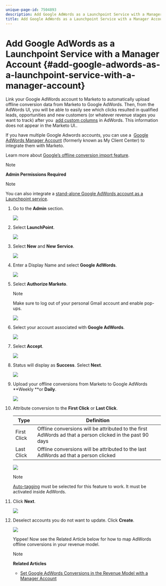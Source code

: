 ```yaml
---
unique-page-id: 7504893
description: Add Google AdWords as a Launchpoint Service with a Manager Account - Marketo Docs - Product Documentation
title: Add Google AdWords as a Launchpoint Service with a Manager Account
---
```


# Add Google AdWords as a Launchpoint Service with a Manager Account {#add-google-adwords-as-a-launchpoint-service-with-a-manager-account}

Link your Google AdWords account to Marketo to automatically upload offline conversion data from Marketo to Google AdWords. Then, from the AdWords UI, you will be able to easily see which clicks resulted in qualified leads, opportunities and new customers (or whatever revenue stages you want to track) after you&nbsp; [add custom columns](https://support.google.com/adwords/answer/3073556)&nbsp;in AdWords. This information does not appear in the Marketo UI..

If you have multiple Google Adwords accounts, you can use a&nbsp; [Google AdWords Manager Account](https://www.google.com/adwords/manager-accounts/)&nbsp;(formerly known as My Client Center) to integrate them with Marketo.

Learn more about [Google’s offline conversion import feature](https://support.google.com/adwords/answer/2998031?hl=en).

>[!NOTE]
>
>**Admin Permissions Required**

>[!NOTE]
>
>You can also integrate a [stand-alone Google AdWords account as a Launchpoint service](add-google-adwords-as-a-launchpoint-service.md).

1. Go to the **Admin** section.

   ![](assets/login-admin-1.png)

1. Select **LaunchPoint**.

   ![](assets/image2014-12-5-14-3a35-3a27.png)

1. Select **New** and **New Service**.

   ![](assets/image2015-2-23-14-3a54-3a50.png)

1. Enter a Display Name and select **Google AdWords**.

   ![](assets/new-service-google-1.png)

1. Select **Authorize Marketo**.

   >[!NOTE]
   >
   >Make sure to log out of your personal Gmail account and enable pop-ups.

   ![](assets/image2015-2-26-20-3a54-3a1.png)

1. Select your account associated with **Google AdWords**.

   ![](assets/image2015-2-23-15-3a31-3a16.png)

1. Select **Accept**.

   ![](assets/image2015-2-23-16-3a32-3a45.png)

1. Status will display as **Success**. Select **Next**.

   ![](assets/image2015-2-26-20-3a55-3a21.png)

1. Upload your offline conversions from Marketo to Google AdWords **Weekly **or **Daily**.

   ![](assets/image2015-3-27-14-3a7-3a45.png)

1. Attribute conversion to the **First Click** or **Last Click**.

   | Type |Definition |
   |---|---|
   | First Click |Offline conversions will be attributed to the first AdWords ad that a person clicked in the past 90 days |
   | Last Click |Offline conversions will be attributed to the last AdWords ad that a person clicked |

   ![](assets/image2015-3-27-14-3a10-3a46.png)

   >[!NOTE]
   >
   >[Auto-tagging](https://support.google.com/adwords/answer/1752125?hl=en) must be selected for this feature to work. It must be activated inside AdWords.

1. Click **Next**.

   ![](assets/image2015-3-27-14-3a11-3a31.png)

1. Deselect accounts you do not want to update. Click **Create**.

   ![](assets/image2015-3-27-14-3a12-3a51.png)

   Yippee! Now see the Related Article below for how to map AdWords offline conversions in your revenue model.

   >[!NOTE]
   >
   >**Related Articles**
   >
   >    
   >    
   >    * [Set Google AdWords Conversions in the Revenue Model with a Manager Account](../../../product-docs/reporting/revenue-cycle-analytics/revenue-cycle-models/set-google-adwords-conversions-in-the-revenue-model-with-a-manager-account.md)
   >    
   >

